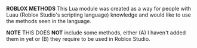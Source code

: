 **ROBLOX METHODS**
This Lua module was created as a way for people with Luau (Roblox Studio's scripting language) knowledge and would like to use the methods seen in the language.

**NOTE**
THIS DOES **NOT** include some methods, either (A) I haven't added them in yet or (B) they require to be used in Roblox Studio.